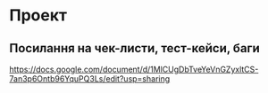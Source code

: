 # Проект

## Посилання на чек-листи, тест-кейси, баги


https://docs.google.com/document/d/1MlCUgDbTveYeVnGZyxltCS-7an3p6Ontb96YquPQ3Ls/edit?usp=sharing
